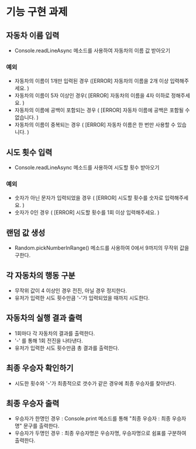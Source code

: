 # 기능 구현 과제

## 자동차 이름 입력
- Console.readLineAsync 메소드를 사용하여 자동차의 이름 값 받아오기

### 예외
- 자동차의 이름이 1개만 입력된 경우 ([ERROR] 자동차의 이름을 2개 이상 입력해주세요. )
- 자동차의 이름이 5자 이상인 경우( [ERROR] 자동차의 이름을 4자 이하로 정해주세요. )
- 자동차의 이름에 공백이 포함되는 경우 ( [ERROR] 자동차 이름에 공백은 포함될 수 없습니다. )
- 자동차의 이름이 중복되는 경우 ( [ERROR] 자동차 이름은 한 번만 사용할 수 있습니다. )

## 시도 횟수 입력
- Console.readLineAsync 메소드를 사용하여 시도할 횟수 받아오기

### 예외
- 숫자가 아닌 문자가 입력되었을 경우 ( [ERROR] 시도할 횟수를 숫자로 입력해주세요. )
- 숫자가 0인 경우 ( [ERROR] 시도할 횟수를 1회 이상 입력해주세요. )

## 랜덤 값 생성
- Random.pickNumberInRange() 메소드를 사용하여 0에서 9까지의 무작위 값을 구한다.

## 각 자동차의 행동 구분
- 무작위 값이 4 이상인 경우 전진, 아닐 경우 정지한다.
- 유저가 입력한 시도 횟수만큼 '-'가 입력되었을 때까지 시도한다.

## 자동차의 실행 결과 출력
- 1회마다 각 자동차의 결과를 출력한다.
- '-' 를 통해 1회 전진을 나타낸다.
- 유저가 입력한 시도 횟수만큼 총 결과를 출력한다.

## 최종 우승자 확인하기
- 시도한 횟수와 '-'가 최종적으로 갯수가 같은 경우에 최종 우승자를 찾아낸다.

## 최종 우승자 출력
- 우승자가 한명인 경우 : Console.print 메소드를 통해 "최종 우승자 : 최종 우승자명" 문구를 출력한다.
- 우승자가 두명인 경우 : 최종 우승자명은 우승자명, 우승자명으로 쉼표를 구분하여 출력한다.